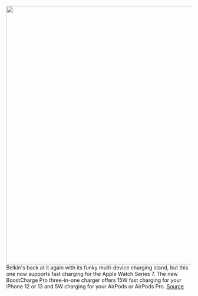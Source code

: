 <img src='https://cdn.vox-cdn.com/thumbor/G-t6imfGQGSHf8N_jFFpf91Edhc=/0x0:8000x7000/1200x800/filters:focal(3360x2860:4640x4140)/cdn.vox-cdn.com/uploads/chorus_image/image/71026643/belkin_charging_stand_apple.0.jpg' width='700px' /><br/>
Belkin's back at it again with its funky multi-device charging stand, but this one now supports fast charging for the Apple Watch Series 7. The new BoostCharge Pro three-in-one charger offers 15W fast charging for your iPhone 12 or 13 and 5W charging for your AirPods or AirPods Pro.
<a href='https://www.theverge.com/2022/6/28/23187183/belkin-magsafe-charging-stand-fast-charge-apple-watch-series-7'> Source <a/>